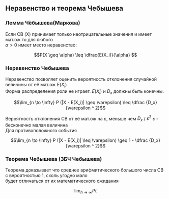 ## Неравенство и теорема Чебышева
### Лемма Чёбышева(Маркова)
Если СВ (X) принимает только неотрицательные значения и имеет мат.ож то для любого   
$\alpha > 0$ имеет место неравенство:  

$$P(X \geq \alpha) \leq \dfrac{E(X_i)}{\alpha} $$

### Неравенство Чебышева  
Неравенство позволяет оценить вероятность отклонения случайной величины от её мат.ож $E(X_i)$   
Форма распределения роли не играет. $E(X_i)$ и $D_x$ должны быть конечны.  

$$\lim_{n \to \infty} P (|X - E(X_i)| \geq \varepsilon) \leq \dfrac {D_x}{\varepsilon ^ 2}$$  

Вероятность отклонения СВ от её мат.ож на $\varepsilon$, меньше чем $D_x$ / $\varepsilon^2$  $\varepsilon$ - бесконечно малая величина  
Для противоположного события  

$$\lim_{n \to \infty} P (|X - E(X_i)| \leq \varepsilon) \geq 1 - \dfrac {D_x}{\varepsilon ^ 2}$$  

### Теорема Чебышева (ЗБЧ Чебышева)
Теорема доказывает что среднее арифмитического большого числа СВ с вероятностью 1, сколь угодно мало  
будет отличаться от их математического ожидания

$$\lim_{n \to \infty} P ( $$
